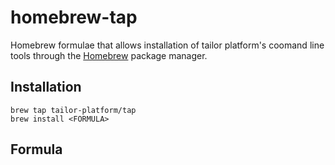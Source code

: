 # homebrew-tap

Homebrew formulae that allows installation of tailor platform's coomand line tools through the [Homebrew](https://brew.sh/) package manager.

## Installation

```
brew tap tailor-platform/tap
brew install <FORMULA>
```

## Formula
